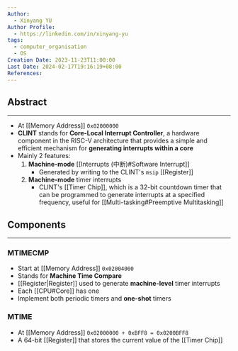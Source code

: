```yaml
---
Author:
  - Xinyang YU
Author Profile:
  - https://linkedin.com/in/xinyang-yu
tags:
  - computer_organisation
  - OS
Creation Date: 2023-11-23T11:00:00
Last Date: 2024-02-17T19:16:19+08:00
References: 
---
```

## Abstract
---
-  At [[Memory Address]] `0x02000000`
- **CLINT** stands for **Core-Local Interrupt Controller**,  a hardware component in the RISC-V architecture that provides a simple and efficient mechanism for **generating interrupts within a core**
- Mainly 2 features:
	1) **Machine-mode** [[Interrupts (中断)#Software Interrupt]]
		- Generated by writing to the CLINT's `msip` [[Register]]
	2) **Machine-mode** timer interrupts
		- CLINT's [[Timer Chip]], which is a 32-bit countdown timer that can be programmed to generate interrupts at a specified frequency, useful for [[Multi-tasking#Preemptive Multitasking]]

## Components
---
### MTIMECMP
- Start at [[Memory Address]] `0x02004000`
- Stands for **Machine Time Compare**
- [[Register|Register]] used to generate **machine-level** timer interrupts
- Each [[CPU#Core]] has one
- Implement both periodic timers and **one-shot** timers
### MTIME
- At [[Memory Address]] `0x02000000 + 0xBFF8 = 0x0200BFF8`
- A 64-bit [[Register]] that stores the current value of the [[Timer Chip]]